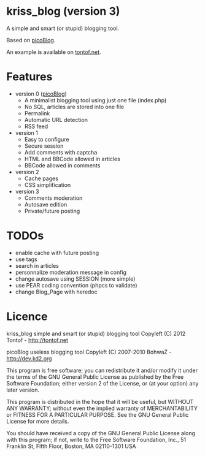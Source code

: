kriss_blog (version 3)
======================

A simple and smart (or stupid) blogging tool.

Based on [picoBlog](http://dev.kd2.org/picoblog).

An example is available on [tontof.net](http://tontof.net).

Features
========
* version 0 ([picoBlog](http://dev.kd2.org/picoblog))
  * A minimalist blogging tool using just one file (index.php)
  * No SQL, articles are stored into one file
  * Permalink
  * Automatic URL detection
  * RSS feed
* version 1
  * Easy to configure
  * Secure session
  * Add comments with captcha
  * HTML and BBCode allowed in articles
  * BBCode allowed in comments
* version 2
  * Cache pages
  * CSS simplification
* version 3
  * Comments moderation
  * Autosave edition
  * Private/future posting

TODOs
=====
* enable cache with future posting
* use tags
* search in articles
* personnalize moderation message in config
* change autosave using SESSION (more simple)
* use PEAR coding convention (phpcs to validate)
* change Blog_Page with heredoc

Licence
=======
kriss_blog simple and smart (or stupid) blogging tool
Copyleft (C) 2012 Tontof - http://tontof.net

picoBlog useless blogging tool
Copyleft (C) 2007-2010 BohwaZ - http://dev.kd2.org

This program is free software; you can redistribute it and/or modify
it under the terms of the GNU General Public License as published by
the Free Software Foundation; either version 2 of the License, or
(at your option) any later version.

This program is distributed in the hope that it will be useful,
but WITHOUT ANY WARRANTY; without even the implied warranty of
MERCHANTABILITY or FITNESS FOR A PARTICULAR PURPOSE.  See the
GNU General Public License for more details.

You should have received a copy of the GNU General Public License
along with this program; if not, write to the Free Software
Foundation, Inc., 51 Franklin St, Fifth Floor, Boston, MA  02110-1301  USA

